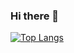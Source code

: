 ### Hi there 👋

[![Top Langs](https://github-readme-stats.vercel.app/api/top-langs/?username=NicolasMagnabosco&layout=compact)](https://github.com/NicolasMagnabosco/github-readme-stats)
